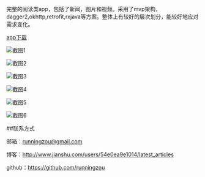 完整的阅读类app，包括了新闻，图片和视频。采用了mvp架构，dagger2,okhttp,retrofit,rxjava等方案。整体上有较好的层次划分，能较好地应对需求变化。

[app下载](http://fir.im/bzyf)

![截图1](http://upload-images.jianshu.io/upload_images/1842166-5614e0bd7bfd0484.png?imageMogr2/auto-orient/strip%7CimageView2/2/w/1240)

![截图2](http://upload-images.jianshu.io/upload_images/1842166-33c9b96720239b2f.png?imageMogr2/auto-orient/strip%7CimageView2/2/w/1240)

![截图3](http://upload-images.jianshu.io/upload_images/1842166-cc97cdcf532b7216.png?imageMogr2/auto-orient/strip%7CimageView2/2/w/1240)

![截图4](http://upload-images.jianshu.io/upload_images/1842166-488e81192fd11c58.png?imageMogr2/auto-orient/strip%7CimageView2/2/w/1240)

![截图5](http://upload-images.jianshu.io/upload_images/1842166-d7087715776abc11.png?imageMogr2/auto-orient/strip%7CimageView2/2/w/1240)

![截图6](http://upload-images.jianshu.io/upload_images/1842166-996a323a0f4547a4.png?imageMogr2/auto-orient/strip%7CimageView2/2/w/1240)


##联系方式

邮箱：runningzou@gmail.com

博客：http://www.jianshu.com/users/54e0ea9e1014/latest_articles

github：https://github.com/runningzou

